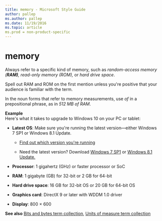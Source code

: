 ```yaml
---
title: memory - Microsoft Style Guide
author: pallep
ms.author: pallep
ms.date: 11/19/2016
ms.topic: article
ms.prod = non-product-specific
---
```


# memory

Always refer to a specific kind of memory, such as *random-access memory (**RAM)**, read-only memory (ROM),* or *hard drive space*. 

Spell out RAM and ROM on the first mention unless you're positive that your audience is familiar with the term.

In the noun forms that refer to memory measurements, use *of* in a prepositional phrase, as in *512 MB of RAM*.

**Example**  
Here's what it takes to upgrade to Windows 10 on your PC or tablet: 

  - **Latest OS**: Make sure you're running the latest version—either Windows 7 SP1 or Windows 8.1 Update.
    
      - [Find out which version you're running ](http://windows.microsoft.com/en-us/windows/which-operating-system)
    
      - Need the latest version? Download [Windows 7 SP1](http://windows.microsoft.com/en-us/windows7/install-windows-7-service-pack-1) or [Windows 8.1 Update.](http://windows.microsoft.com/en-us/windows-8/update-from-windows-8-tutorial)

  - **Processor**: 1 gigahertz (GHz) or faster processor or SoC

  - **RAM**: 1 gigabyte (GB) for 32-bit or 2 GB for 64-bit

  - **Hard drive space**: 16 GB for 32-bit OS or 20 GB for 64-bit OS

  - **Graphics card**: DirectX 9 or later with WDDM 1.0 driver

  - **Display**: 800 × 600

**See also** [Bits and bytes term collection](/style-guide/a-z-word-list-term-collections/term-collections/bits-bytes-terms), [Units of measure term collection](/style-guide/a-z-word-list-term-collections/term-collections/units-of-measure-terms)
